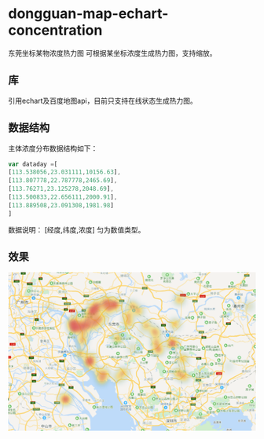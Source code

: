 # dongguan-map-echart-concentration
东莞坐标某物浓度热力图
可根据某坐标浓度生成热力图，支持缩放。

## 库
引用echart及百度地图api，目前只支持在线状态生成热力图。

## 数据结构 
主体浓度分布数据结构如下：
```javascript
var dataday =[
[113.538056,23.031111,10156.63],
[113.807778,22.787778,2465.69],
[113.76271,23.125278,2048.69],
[113.500833,22.656111,2000.91],
[113.889508,23.091308,1981.98]
]
```
数据说明：
[经度,纬度,浓度] 匀为数值类型。

## 效果
![image](https://github.com/miracleren/dongguan-map-echart-concentration/blob/master/pic/pic1.png)
